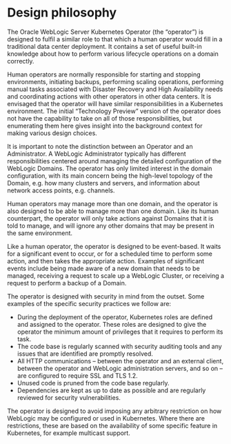 
# Design philosophy

The Oracle WebLogic Server Kubernetes Operator (the “operator”) is designed to fulfil a similar role to that which a human operator would fill in a traditional data center deployment.  It contains a set of useful built-in knowledge about how to perform various lifecycle operations on a domain correctly.

Human operators are normally responsible for starting and stopping environments, initiating backups, performing scaling operations, performing manual tasks associated with Disaster Recovery and High Availability needs and coordinating actions with other operators in other data centers.  It is envisaged that the operator will have similar responsibilities in a Kubernetes environment.  The initial “Technology Preview” version of the operator does not have the capability to take on all of those responsibilities, but enumerating them here gives insight into the background context for making various design choices.

It is important to note the distinction between an Operator and an Administrator.  A WebLogic Administrator typically has different responsibilities centered around managing the detailed configuration of the WebLogic Domains.  The operator has only limited interest in the domain configuration, with its main concern being the high-level topology of the Domain, e.g. how many clusters and servers, and information about network access points, e.g. channels.

Human operators may manage more than one domain, and the operator is also designed to be able to manage more than one domain.  Like its human counterpart, the operator will only take actions against Domains that it is told to manage, and will ignore any other domains that may be present in the same environment.

Like a human operator, the operator is designed to be event-based.  It waits for a significant event to occur, or for a scheduled time to perform some action, and then takes the appropriate action.  Examples of significant events include being made aware of a new domain that needs to be managed, receiving a request to scale up a WebLogic Cluster, or receiving a request to perform a backup of a Domain.

The operator is designed with security in mind from the outset.  Some examples of the specific security practices we follow are:

*	During the deployment of the operator, Kubernetes roles are defined and assigned to the operator.  These roles are designed to give the operator the minimum amount of privileges that it requires to perform its task.  
*	The code base is regularly scanned with security auditing tools and any issues that are identified are promptly resolved.  
*	All HTTP communications – between the operator and an external client, between the operator and WebLogic administration servers, and so on – are configured to require SSL and TLS 1.2.  
*	Unused code is pruned from the code base regularly.  
*	Dependencies are kept as up to date as possible and are regularly reviewed for security vulnerabilities.

The operator is designed to avoid imposing any arbitrary restriction on how WebLogic may be configured or used in Kubernetes.  Where there are restrictions, these are based on the availability of some specific feature in Kubernetes, for example multicast support.
